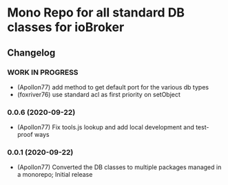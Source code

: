 # Mono Repo for all standard DB classes for ioBroker 

## Changelog
<!--
	Placeholder for the next version (at the beginning of the line):
	### __WORK IN PROGRESS__
-->

### __WORK IN PROGRESS__
* (Apollon77) add method to get default port for the various db types
* (foxriver76) use standard acl as first priority on setObject

### 0.0.6 (2020-09-22)
* (Apollon77) Fix tools.js lookup and add local development and test-proof ways

### 0.0.1 (2020-09-22)
* (Apollon77) Converted the DB classes to multiple packages managed in a monorepo; Initial release